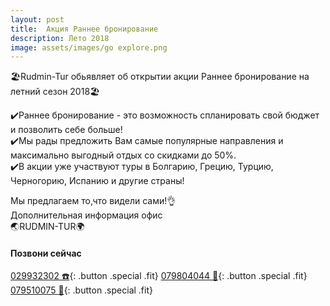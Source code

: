 ```yaml
---
layout: post
title:  Акция Раннее бронирование
description: Лето 2018
image: assets/images/go explore.png
---
```


🏖Rudmin-Tur обьявляет об открытии акции Раннее бронирование на летний сезон 2018🏖  

:heavy_check_mark:Раннее бронирование - это возможность спланировать свой бюджет и позволить себе больше!  
:heavy_check_mark:Мы рады предложить Вам самые популярные направления и максимально выгодный отдых со скидками до 50%.  
:heavy_check_mark:В акции уже участвуют туры в Болгарию, Грецию, Турцию, Черногорию, Испанию и другие страны!

Мы предлагаем то,что видели сами!:ok_hand:  
Дополнительная информация офис   
:earth_asia:RUDMIN-TUR:earth_africa:    
#### Позвони сейчас
[029932302 :phone:](tel:+37329932302){: .button .special .fit}
[079804044 :iphone:](tel:+37379804044){: .button .special .fit}
[079510075 :iphone:](tel:+37379510075){: .button .special .fit}
